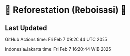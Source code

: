 
# 🌳 Reforestation (Reboisasi) 🌲

## Last Updated

GitHub Actions time: Fri Feb  7 09:20:44 UTC 2025

Indonesia/Jakarta time: Fri Feb  7 16:20:44 WIB 2025
